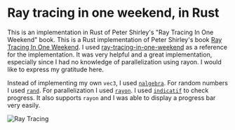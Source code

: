 # Ray tracing in one weekend, in Rust

This is an implementation in Rust of Peter Shirley's "Ray Tracing In One Weekend" book.
This is a Rust implementation of Peter Shirley's book [Ray Tracing In One Weekend](https://raytracing.github.io/books/RayTracingInOneWeekend.html). I used [ray-tracing-in-one-weekend](ray-tracing-in-one-weekend) as a reference for the implementation. It was very helpful and a great implementation, especially since I had no knowledge of parallelization using rayon. I would like to express my gratitude here.

Instead of implementing my own `vec3`, I used [`nalgebra`](https://github.com/dimforge/nalgebra).
For random numbers I used [`rand`](https://github.com/rust-random/rand).
For parallelization I used [`rayon`](https://github.com/rayon-rs/rayon).
I used [`indicatif`](https://github.com/console-rs/indicatif) to check progress. It also supports `rayon` and I was able to display a progress bar very easily.

![Ray Tracing](https://raytracing.github.io/images/img-1.21-book1-final.jpg)
